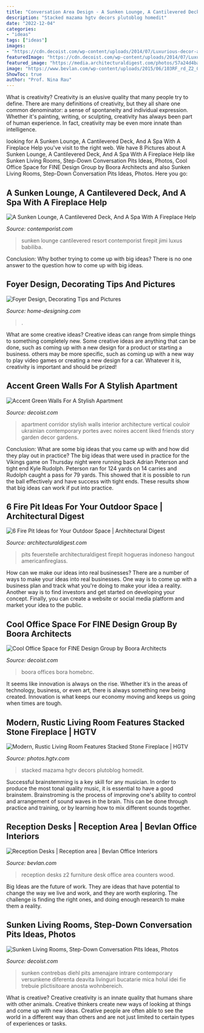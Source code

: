 ```yaml
---
title: "Conversation Area Design - A Sunken Lounge, A Cantilevered Deck, And A Spa With A Fireplace Help"
description: "Stacked mazama hgtv decors plutoblog homedit"
date: "2022-12-04"
categories:
- "ideas"
tags: ["ideas"]
images:
- "https://cdn.decoist.com/wp-content/uploads/2014/07/Luxurious-decor-and-bright-pops-of-orange-create-a-cozy-step-down-living-space.jpg"
featuredImage: "https://cdn.decoist.com/wp-content/uploads/2014/07/Luxurious-decor-and-bright-pops-of-orange-create-a-cozy-step-down-living-space.jpg"
featured_image: "https://media.architecturaldigest.com/photos/57a24d4ba065cffc07e866f9/master/pass/outdoor-fire-pit-ideas-02.jpg?mbid=social_retweet"
image: "https://www.bevlan.com/wp-content/uploads/2015/06/103RF_rd_Z2_021.jpg"
ShowToc: true
author: "Prof. Nina Rau"
---
```



What is creativity?
Creativity is an elusive quality that many people try to define. There are many definitions of creativity, but they all share one common denominator: a sense of spontaneity and individual expression. Whether it's painting, writing, or sculpting, creativity has always been part of human experience. In fact, creativity may be even more innate than intelligence.

	

		
looking for A Sunken Lounge, A Cantilevered Deck, And A Spa With A Fireplace Help you've visit to the right web. We have 8 Pictures about A Sunken Lounge, A Cantilevered Deck, And A Spa With A Fireplace Help like Sunken Living Rooms, Step-Down Conversation Pits Ideas, Photos, Cool Office Space for FINE Design Group by Boora Architects and also Sunken Living Rooms, Step-Down Conversation Pits Ideas, Photos. Here you go:
		
    
## A Sunken Lounge, A Cantilevered Deck, And A Spa With A Fireplace Help

<img loading=lazy src="https://www.contemporist.com/wp-content/uploads/2019/08/modern-swimming-pool-sunken-lounge-050819-850-05-800x1078.jpg" onerror="this.onerror=null;this.src='https://tse1.mm.bing.net/th?id=OIP.oLXQQ0wbuX6wZTb6Yoo3kQHaJ-&amp;pid=15.1';" alt="A Sunken Lounge, A Cantilevered Deck, And A Spa With A Fireplace Help">

_Source: contemporist.com_

>sunken lounge cantilevered resort contemporist firepit jimi luxus babiliba. 

	

Conclusion: Why bother trying to come up with big ideas?
There is no one answer to the question how to come up with big ideas.

    
## Foyer Design, Decorating Tips And Pictures

<img loading=lazy src="http://cdn.home-designing.com/wp-content/uploads/2009/06/foyer-flowers.jpg" onerror="this.onerror=null;this.src='https://tse4.mm.bing.net/th?id=OIP.yX-SsMhw3BTv98mGbR4dRAHaKc&amp;pid=15.1';" alt="Foyer Design, Decorating Tips and Pictures">

_Source: home-designing.com_

>. 

	

What are some creative ideas?
Creative ideas can range from simple things to something completely new. Some creative ideas are anything that can be done, such as coming up with a new design for a product or starting a business. others may be more specific, such as coming up with a new way to play video games or creating a new design for a car. Whatever it is, creativity is important and should be prized!

    
## Accent Green Walls For A Stylish Apartment

<img loading=lazy src="http://cdn.decoist.com/wp-content/uploads/2014/10/Lovely-corridor-leading-the-bedrooms-in-the-stylish-Ukrainian-apartment.jpg" onerror="this.onerror=null;this.src='https://tse1.mm.bing.net/th?id=OIP.KYnUzVVYz8ym0-tFwKEsQAHaL8&amp;pid=15.1';" alt="Accent Green Walls For A Stylish Apartment">

_Source: decoist.com_

>apartment corridor stylish walls interior architecture vertical couloir ukrainian contemporary portes avec noires accent liked friends story garden decor gardens. 

	

Conclusion: What are some big ideas that you came up with and how did they play out in practice?
The big ideas that were used in practice for the Vikings game on Thursday night were running back Adrian Peterson and tight end Kyle Rudolph. Peterson ran for 124 yards on 14 carries and Rudolph caught a pass for 79 yards. This showed that it is possible to run the ball effectively and have success with tight ends. These results show that big ideas can work if put into practice.

    
## 6 Fire Pit Ideas For Your Outdoor Space | Architectural Digest

<img loading=lazy src="https://media.architecturaldigest.com/photos/57a24d4ba065cffc07e866f9/master/pass/outdoor-fire-pit-ideas-02.jpg?mbid=social_retweet" onerror="this.onerror=null;this.src='https://tse4.mm.bing.net/th?id=OIP.q-QJPlYGHkClRNbdVhtL0QHaLH&amp;pid=15.1';" alt="6 Fire Pit Ideas for Your Outdoor Space | Architectural Digest">

_Source: architecturaldigest.com_

>pits feuerstelle architecturaldigest firepit hogueras indoneso hangout americanfireglass. 

	

How can we make our ideas into real businesses?
There are a number of ways to make your ideas into real businesses. One way is to come up with a business plan and track what you're doing to make your idea a reality. Another way is to find investors and get started on developing your concept. Finally, you can create a website or social media platform and market your idea to the public.

    
## Cool Office Space For FINE Design Group By Boora Architects

<img loading=lazy src="https://cdn.decoist.com/wp-content/uploads/2013/08/Bright-seating-options-at-the-kitchen-counter.jpg" onerror="this.onerror=null;this.src='https://tse1.mm.bing.net/th?id=OIP.2YE0pmjTvfO8zRg86M5uWgHaE5&amp;pid=15.1';" alt="Cool Office Space for FINE Design Group by Boora Architects">

_Source: decoist.com_

>boora offices bora homebnc. 

	

It seems like innovation is always on the rise. Whether it’s in the areas of technology, business, or even art, there is always something new being created. Innovation is what keeps our economy moving and keeps us going when times are tough.

    
## Modern, Rustic Living Room Features Stacked Stone Fireplace | HGTV

<img loading=lazy src="https://hgtvhome.sndimg.com/content/dam/images/hgtv/fullset/2015/4/11/1/FINNE-Architects_MAZAMA-House_7.jpg.rend.hgtvcom.966.1449.suffix/1428812535165.jpeg" onerror="this.onerror=null;this.src='https://tse4.mm.bing.net/th?id=OIP.dyEdNvaXDpIC720F4NEIpAHaLH&amp;pid=15.1';" alt="Modern, Rustic Living Room Features Stacked Stone Fireplace | HGTV">

_Source: photos.hgtv.com_

>stacked mazama hgtv decors plutoblog homedit. 

	

Successful brainstemming is a key skill for any musician. In order to produce the most tonal quality music, it is essential to have a good brainstem. Brainstroming is the process of improving one's ability to control and arrangement of sound waves in the brain. This can be done through practice and training, or by learning how to mix different sounds together.

    
## Reception Desks | Reception Area | Bevlan Office Interiors

<img loading=lazy src="https://www.bevlan.com/wp-content/uploads/2015/06/103RF_rd_Z2_021.jpg" onerror="this.onerror=null;this.src='https://tse3.mm.bing.net/th?id=OIP.SL0BsTgVZM8Oe7JbAspAGAHaHa&amp;pid=15.1';" alt="Reception Desks | Reception area | Bevlan Office Interiors">

_Source: bevlan.com_

>reception desks z2 furniture desk office area counters wood. 

	

Big Ideas are the future of work. They are ideas that have potential to change the way we live and work, and they are worth exploring. The challenge is finding the right ones, and doing enough research to make them a reality.

    
## Sunken Living Rooms, Step-Down Conversation Pits Ideas, Photos

<img loading=lazy src="https://cdn.decoist.com/wp-content/uploads/2014/07/Luxurious-decor-and-bright-pops-of-orange-create-a-cozy-step-down-living-space.jpg" onerror="this.onerror=null;this.src='https://tse2.mm.bing.net/th?id=OIP.iinjdEQhRtpnsnWSysSkHgHaE7&amp;pid=15.1';" alt="Sunken Living Rooms, Step-Down Conversation Pits Ideas, Photos">

_Source: decoist.com_

>sunken contrebas diehl pits amenajare intrare contemporary versunkene diferenta deavita livinguri bucatarie mica holul idei fie trebuie plictisitoare anosta wohnbereich. 

	

What is creative?
Creative creativity is an innate quality that humans share with other animals. Creative thinkers create new ways of looking at things and come up with new ideas. Creative people are often able to see the world in a different way than others and are not just limited to certain types of experiences or tasks.

